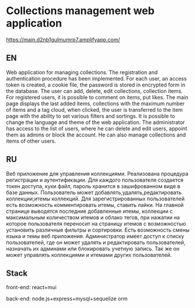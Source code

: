# Сollections management web application
https://main.d2nb1gulmumrp7.amplifyapp.com/

## EN

Web application for managing collections. The registration and authentication procedure has been implemented. For each user, an access token is created, a cookie file, the password is stored in encrypted form in the database. The user can add, delete, edit collections, collection items.  For registered users, it is possible to comment on items, put likes. The main page displays the last added items, collections with the maximum number of items and a tag cloud, when clicked, the user is transferred to the item page with the ability to set various filters and sortings. It is possible to change the language and theme of the web application. The administrator has access to the list of users, where he can delete and edit users, appoint them as admins or block the account. He can also manage collections and items of other users.

## RU

Веб приложение для управления коллекциями. Реализована процедура регистрации и аутентификации. Для каждого пользователя создается токен доступа, куки файл, пароль хранится в зашифрованном виде в базе данных. Пользователь может добавлять,удалять,редактировать коллекции,итемы коллекций. Для зарегистрированных пользователей есть возможность комментировать итемы, ставить лайки. На главной странице выводятся последние добавленные итемы, коллекции с максимальным количеством итемов и облако тегов, при нажатии на которое пользователя переносит на страницу итемов с возможностью установить различные фильтры и сортировки. Есть возможность смены языка и темы веб приложения. Администратор имеет доступ к списку пользователей, где он может удалять и редактировать пользователей, назначать их админами или блокировать учетную запись. Так же он может управлять коллекциями и итемами других пользователей.

## Stack

front-end: react+mui

 back-end: node.js+express+mysql+sequelize orm

